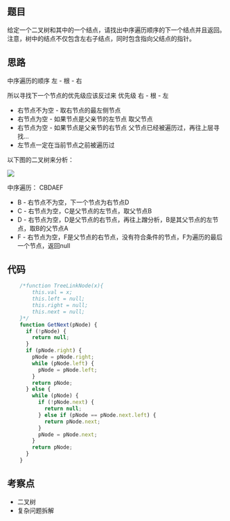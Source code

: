 
## 题目

给定一个二叉树和其中的一个结点，请找出中序遍历顺序的下一个结点并且返回。注意，树中的结点不仅包含左右子结点，同时包含指向父结点的指针。

## 思路

中序遍历的顺序  左 - 根 - 右

所以寻找下一个节点的优先级应该反过来  优先级  右 - 根 - 左

- 右节点不为空 - 取右节点的最左侧节点
- 右节点为空 - 如果节点是父亲节的左节点 取父节点
- 右节点为空 - 如果节点是父亲节的右节点 父节点已经被遍历过，再往上层寻找...
- 左节点一定在当前节点之前被遍历过

以下图的二叉树来分析：

![](../../dist/img/二叉树.jpeg)

中序遍历： CBDAEF

- B - 右节点不为空，下一个节点为右节点D
- C - 右节点为空，C是父节点的左节点，取父节点B
- D - 右节点为空，D是父节点的右节点，再往上蹭分析，B是其父节点的左节点，取B的父节点A
- F - 右节点为空，F是父节点的右节点，没有符合条件的节点，F为遍历的最后一个节点，返回null

## 代码

```js
    /*function TreeLinkNode(x){
        this.val = x;
        this.left = null;
        this.right = null;
        this.next = null;
    }*/
    function GetNext(pNode) {
      if (!pNode) {
        return null;
      }
      if (pNode.right) {
        pNode = pNode.right;
        while (pNode.left) {
          pNode = pNode.left;
        }
        return pNode;
      } else {
        while (pNode) {
          if (!pNode.next) {
            return null;
          } else if (pNode == pNode.next.left) {
            return pNode.next;
          }
          pNode = pNode.next;
        }
        return pNode;
      }
    }
```

## 考察点

- 二叉树
- 复杂问题拆解